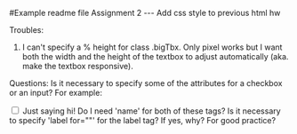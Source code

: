 #Example readme file
Assignment 2 --- Add css style to previous html hw 


Troubles:
1. I can't specify a % height for class .bigTbx. Only pixel works but I want both the width and the height of the textbox to adjust automatically (aka. make the textbox responsive). 


Questions:
Is it necessary to specify some of the attributes for a checkbox or an input? For example:
<html> 
		<input type="checkbox" name="contactType" value="hi" ID="cbxHi">
		<label for="cbxHi" name="msgType">Just saying hi!</label>
</html>
Do I need 'name' for both of these tags? Is it necessary to specify 'label for=""' for the label tag? If yes, why? For good practice? 